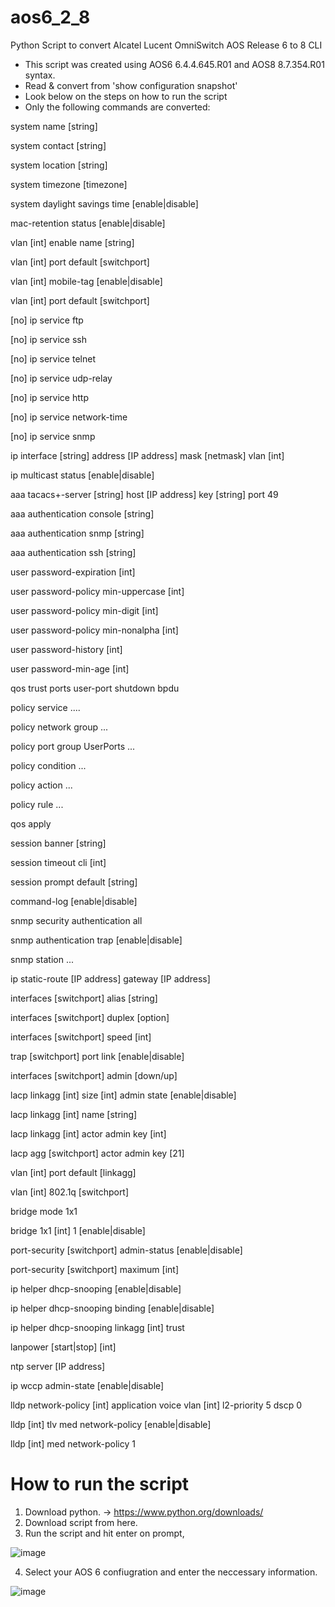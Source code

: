 # aos6_2_8
Python Script to convert Alcatel Lucent OmniSwitch AOS Release 6 to 8 CLI

- This script was created using AOS6 6.4.4.645.R01 and AOS8 8.7.354.R01 syntax.
- Read & convert from 'show configuration snapshot' 
- Look below on the steps on how to run the script
- Only the following commands are converted:

system name [string]

system contact [string]

system location [string]

system timezone [timezone]

system daylight savings time [enable|disable]

mac-retention status [enable|disable]

vlan [int] enable name [string]

vlan [int] port default [switchport]

vlan [int] mobile-tag [enable|disable]

vlan [int] port default [switchport]

[no] ip service ftp

[no] ip service ssh

[no] ip service telnet

[no] ip service udp-relay

[no] ip service http

[no] ip service network-time

[no] ip service snmp

ip interface [string] address [IP address] mask [netmask] vlan [int]

ip multicast status [enable|disable]

aaa tacacs+-server [string] host [IP address] key [string] port 49

aaa authentication console [string]

aaa authentication snmp [string]

aaa authentication ssh [string]

user password-expiration [int]

user password-policy min-uppercase [int]

user password-policy min-digit [int]

user password-policy min-nonalpha [int]

user password-history [int]

user password-min-age [int]

qos trust ports user-port shutdown bpdu 

policy service ....

policy network group ...

policy port group UserPorts ...

policy condition ...

policy action ...

policy rule ...

qos apply

session banner [string]

session timeout cli [int]

session prompt default [string]

command-log [enable|disable]

snmp security authentication all

snmp authentication trap [enable|disable]

snmp station ...

ip static-route [IP address] gateway [IP address]

interfaces [switchport] alias [string]

interfaces [switchport] duplex [option]

interfaces [switchport] speed [int]

trap [switchport] port link [enable|disable]

interfaces [switchport] admin [down/up]

lacp linkagg [int] size [int] admin state [enable|disable]

lacp linkagg [int] name [string]

lacp linkagg [int] actor admin key [int]

lacp agg [switchport] actor admin key [21]

vlan [int] port default [linkagg]

vlan [int] 802.1q [switchport]

bridge mode 1x1 

bridge  1x1 [int] 1 [enable|disable] 

port-security [switchport] admin-status [enable|disable] 

port-security [switchport] maximum [int]

ip helper dhcp-snooping [enable|disable] 

ip helper dhcp-snooping binding [enable|disable] 

ip helper dhcp-snooping linkagg [int] trust

lanpower [start|stop] [int]

ntp server [IP address]

ip wccp admin-state [enable|disable] 

lldp network-policy [int] application voice vlan [int] l2-priority 5 dscp 0

lldp [int] tlv med  network-policy [enable|disable] 

lldp [int] med network-policy 1

# How to run the script

1. Download python. -> https://www.python.org/downloads/
2. Download script from here.
3. Run the script and hit enter on prompt,

![image](https://user-images.githubusercontent.com/55645717/150755102-70466b23-12a8-4d42-915f-b2e16f296c6f.png)

4. Select your AOS 6 confiugration and enter the neccessary information.

![image](https://user-images.githubusercontent.com/55645717/150755359-b996d9a5-53e1-4342-99dc-bbd5b2550a2c.png)

